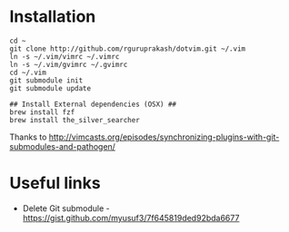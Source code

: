 # Installation

```
cd ~
git clone http://github.com/rguruprakash/dotvim.git ~/.vim
ln -s ~/.vim/vimrc ~/.vimrc
ln -s ~/.vim/gvimrc ~/.gvimrc
cd ~/.vim
git submodule init
git submodule update

## Install External dependencies (OSX) ##
brew install fzf
brew install the_silver_searcher
```
Thanks to http://vimcasts.org/episodes/synchronizing-plugins-with-git-submodules-and-pathogen/

# Useful links

* Delete Git submodule - https://gist.github.com/myusuf3/7f645819ded92bda6677

